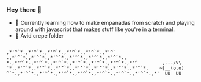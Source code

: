 ### Hey there 👋

- 🔭 Currently learning how to make empanadas from scratch and playing around with javascript that makes stuff like you're in a terminal. 
- 🌱 Avid crepe folder 

````

,*'^`*.,*'^`*.,*'^`*.,*'^`*.,*'^`*.,*'^`
.,*'^`*.,*'^`*.,*'^`*.,*'^`*.,*'^`*.,*'^`*.,
*.,*'^`*.,*'^`*.,*'^`*.,*'^`*.,*'^`*.,*'^`*.,*'^         ,---/V\
`*.,*'^`*.,*'^`*.,*'^`*.,*'^`*.,*'^`*.,*'^`*.,*'^`*.    ~|__(o.o)
^`*.,*'^`*.,*'^`*.,*'^`*.,*'^`*.,*'^`*.,*'^`*.,*'^`*.,*'  UU  UU

```` 

